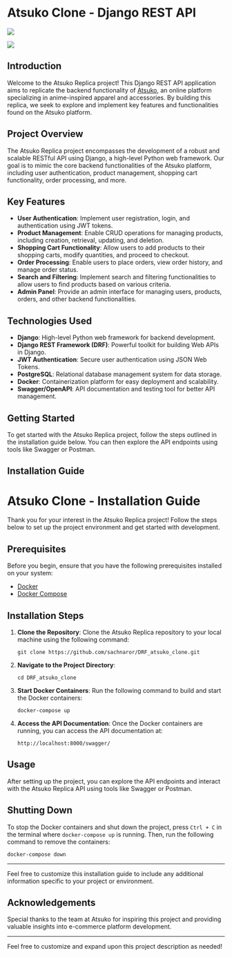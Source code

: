 
# Atsuko Clone - Django REST API

![](https://github.com/sachnaror/DRF-Atsuko-Clone/blob/main/DRF_atsuko_clone.png)

![](https://github.com/sachnaror/DRF-Atsuko-Clone/blob/main/image.png)

## Introduction
Welcome to the Atsuko Replica project! This Django REST API application aims to replicate the backend functionality of [Atsuko](https://atsuko.com/), an online platform specializing in anime-inspired apparel and accessories. By building this replica, we seek to explore and implement key features and functionalities found on the Atsuko platform.

## Project Overview
The Atsuko Replica project encompasses the development of a robust and scalable RESTful API using Django, a high-level Python web framework. Our goal is to mimic the core backend functionalities of the Atsuko platform, including user authentication, product management, shopping cart functionality, order processing, and more.

## Key Features
- **User Authentication**: Implement user registration, login, and authentication using JWT tokens.
- **Product Management**: Enable CRUD operations for managing products, including creation, retrieval, updating, and deletion.
- **Shopping Cart Functionality**: Allow users to add products to their shopping carts, modify quantities, and proceed to checkout.
- **Order Processing**: Enable users to place orders, view order history, and manage order status.
- **Search and Filtering**: Implement search and filtering functionalities to allow users to find products based on various criteria.
- **Admin Panel**: Provide an admin interface for managing users, products, orders, and other backend functionalities.

## Technologies Used
- **Django**: High-level Python web framework for backend development.
- **Django REST Framework (DRF)**: Powerful toolkit for building Web APIs in Django.
- **JWT Authentication**: Secure user authentication using JSON Web Tokens.
- **PostgreSQL**: Relational database management system for data storage.
- **Docker**: Containerization platform for easy deployment and scalability.
- **Swagger/OpenAPI**: API documentation and testing tool for better API management.

## Getting Started
To get started with the Atsuko Replica project, follow the steps outlined in the installation guide below. You can then explore the API endpoints using tools like Swagger or Postman.

## Installation Guide

# Atsuko Clone - Installation Guide

Thank you for your interest in the Atsuko Replica project! Follow the steps below to set up the project environment and get started with development.

## Prerequisites
Before you begin, ensure that you have the following prerequisites installed on your system:

- [Docker](https://www.docker.com/get-started)
- [Docker Compose](https://docs.docker.com/compose/install/)

## Installation Steps
1. **Clone the Repository**:
   Clone the Atsuko Replica repository to your local machine using the following command:
   ```
   git clone https://github.com/sachnaror/DRF_atsuko_clone.git
   ```

2. **Navigate to the Project Directory**:
   ```
   cd DRF_atsuko_clone
   ```

3. **Start Docker Containers**:
   Run the following command to build and start the Docker containers:
   ```
   docker-compose up
   ```

4. **Access the API Documentation**:
   Once the Docker containers are running, you can access the API documentation at:
   ```
   http://localhost:8000/swagger/
   ```

## Usage
After setting up the project, you can explore the API endpoints and interact with the Atsuko Replica API using tools like Swagger or Postman.

## Shutting Down
To stop the Docker containers and shut down the project, press `Ctrl + C` in the terminal where `docker-compose up` is running. Then, run the following command to remove the containers:
   ```
   docker-compose down
   ```

---

Feel free to customize this installation guide to include any additional information specific to your project or environment.


## Acknowledgements
Special thanks to the team at Atsuko for inspiring this project and providing valuable insights into e-commerce platform development.

---

Feel free to customize and expand upon this project description as needed!
